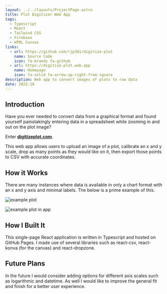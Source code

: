 ```yaml
---
layout: ../../layouts/ProjectPage.astro
title: Plot Digitizer Web App
tags: 
  - Typescript
  - React
  - Tailwind CSS
  - Firebase
  - HTML Canvas
links:
  - url: https://github.com/rjp301/digitize-plot
    name: Source Code
    icon: fa-brands fa-github
  - url: https://digitize-plot.web.app
    name: Homepage
    icon: fa-solid fa-arrow-up-right-from-square
description: Web app to convert images of plots to raw data
date: 2022-10
---
```


## Introduction

Have you ever needed to convert data from a graphical format and found yourself painstakingly entering data in a spreadsheet while zooming in and out on the plot image?

Enter [**digitizeplot.com**](https://digitizeplot.com/).

This web app allows users to upload an image of a plot, calibrate an x and y scale, drop as many points as they would like on it, then export those points to CSV with accurate coordinates.

## How it Works

There are many instances where data is available in only a chart format with an x and y axis and minimal labels. The below is a prime example of this.

![example plot](/images/BPL220K_24ft.png)

![example plot in app](/images/digitize_plot_app.png)

## How I Built It

This single-page React application is written in Typescript and hosted on GitHub Pages. I made use of several libraries such as react-csv, react-konva (for the canvas) and react-dropzone.

## Future Plans

In the future I would consider adding options for different axis scales such as logarithmic and datetime. As well I would like to improve the general fit and finish for a better user experience.

